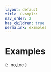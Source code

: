 ```yaml
---
layout: default
title: Examples
nav_order: 2
has_children: true
permalink: examples
---
```

# Examples
{: .no_toc }